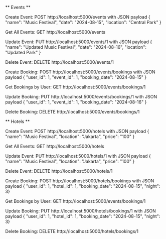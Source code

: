 ** Events **

Create Event: POST http://localhost:5000/events with JSON payload 
{ "name": "Music Festival", "date": "2024-08-15", "location": "Central Park" }

Get All Events: GET http://localhost:5000/events

Update Event: PUT http://localhost:5000/events/1 with JSON payload 
{ "name": "Updated Music Festival", "date": "2024-08-16", "location": "Updated Park" }

Delete Event: DELETE http://localhost:5000/events/1

Create Booking: POST http://localhost:5000/events/bookings with JSON payload 
{ "user_id": 1, "event_id": 1, "booking_date": "2024-08-15" }

Get Bookings by User: GET http://localhost:5000/events/bookings/1

Update Booking: PUT http://localhost:5000/events/bookings/1 with JSON payload 
{ "user_id": 1, "event_id": 1, "booking_date": "2024-08-16" }

Delete Booking: DELETE http://localhost:5000/events/bookings/1

** Hotels **

Create Event: POST http://localhost:5000/hotels with JSON payload 
{ "name": "Music Festival", "location": "Jakarta", "price": "100" }

Get All Events: GET http://localhost:5000/hotels

Update Event: PUT http://localhost:5000/hotels/1 with JSON payload 
{ "name": "Music Festival", "location": "Jakarta", "price": "100" }

Delete Event: DELETE http://localhost:5000/hotels/1

Create Booking: POST http://localhost:5000/hotels/bookings with JSON payload 
{ "user_id": 1, "hotel_id": 1, "booking_date": "2024-08-15", "night": 3}

Get Bookings by User: GET http://localhost:5000/events/bookings/1

Update Booking: PUT http://localhost:5000/hotels/bookings/1 with JSON payload 
{ "user_id": 1, "hotel_id": 1, "booking_date": "2024-08-15", "night": 3}

Delete Booking: DELETE http://localhost:5000/hotels/bookings/1
